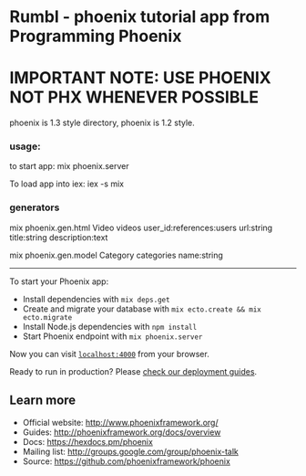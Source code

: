 # Rumbl - phoenix tutorial app from Programming Phoenix


# IMPORTANT NOTE: USE PHOENIX NOT PHX WHENEVER POSSIBLE

phoenix is 1.3 style directory, phoenix is 1.2 style.

### usage: 

to start app:
mix phoenix.server

To load app into iex:
iex -s mix

### generators

mix phoenix.gen.html Video videos user_id:references:users url:string title:string description:text

mix phoenix.gen.model Category categories name:string

- - - - - 

To start your Phoenix app:

  * Install dependencies with `mix deps.get`
  * Create and migrate your database with `mix ecto.create && mix ecto.migrate`
  * Install Node.js dependencies with `npm install`
  * Start Phoenix endpoint with `mix phoenix.server`

Now you can visit [`localhost:4000`](http://localhost:4000) from your browser.

Ready to run in production? Please [check our deployment guides](http://www.phoenixframework.org/docs/deployment).

## Learn more

  * Official website: http://www.phoenixframework.org/
  * Guides: http://phoenixframework.org/docs/overview
  * Docs: https://hexdocs.pm/phoenix
  * Mailing list: http://groups.google.com/group/phoenix-talk
  * Source: https://github.com/phoenixframework/phoenix
